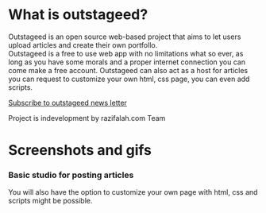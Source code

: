 <h1>What is outstageed?</h1>
Outstageed is an open source web-based project that aims to let users upload articles and create their own portfollo. <br>
Outstageed is a free to use web app with no limitations what so ever, as long as you have some morals and a proper internet connection
you can come make a free account. Outstageed can also act as a host for articles you can request to customize your own html, css page, you can even add scripts.

[Subscribe to outstageed news letter](https://razifalah.github.io/Outstageed.com/)


Project is indevelopment by razifalah.com Team


<h1>Screenshots and gifs</h1>

<h3>Basic studio for posting articles</h3>

[](https://github.com/RaziFalah/Outstageed.com/blob/main/snaps/studio.gif)

<p>You will also have the option to customize your own page with html, css and scripts might be possible.</p>


